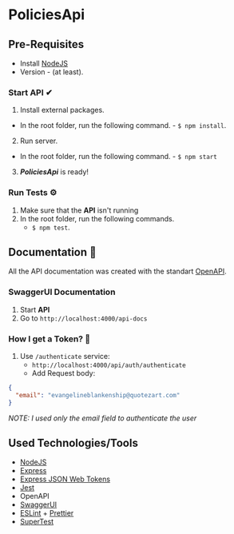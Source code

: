 # PoliciesApi

## Pre-Requisites

- Install [NodeJS](https://nodejs.org/es/)
- Version - (at least).

### Start API ✔

1. Install external packages.

- In the root folder, run the following command. - `$ npm install`.

2. Run server.

- In the root folder, run the following command. - `$ npm start`

3. **_PoliciesApi_** is ready!

### **Run Tests** ⚙

1. Make sure that the **API** isn't running
2. In the root folder, run the following commands.
   - `$ npm test`.

## Documentation 📄

All the API documentation was created with the standart [OpenAPI](https://swagger.io/specification/).

### SwaggerUI Documentation

1. Start **API**
2. Go to `http://localhost:4000/api-docs`

### How I get a Token? 🔑

1. Use `/authenticate` service:
   - `http://localhost:4000/api/auth/authenticate`
   - Add Request body:

```json
{
  "email": "evangelineblankenship@quotezart.com"
}
```

_NOTE: I used only the email field to authenticate the user_

## Used Technologies/Tools

- [NodeJS](https://nodejs.org/es/)
- [Express](https://expressjs.com/es/)
- [Express JSON Web Tokens](https://github.com/auth0/express-jwt#readme)
- [Jest](https://jestjs.io/)
- OpenAPI
- [SwaggerUI](https://swagger.io/specification/)
- [ESLint](https://eslint.org/) + [Prettier](https://prettier.io/)
- [SuperTest](https://github.com/visionmedia/supertest)
